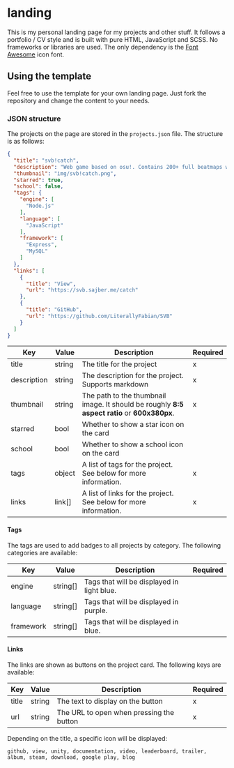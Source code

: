 # landing

This is my personal landing page for my projects and other stuff. It follows a portfolio / CV style and is built with pure HTML, JavaScript and SCSS. No frameworks or libraries are used. The only dependency is the [Font Awesome](https://fontawesome.com/) icon font.

## Using the template

Feel free to use the template for your own landing page. Just fork the repository and change the content to your needs.

### JSON structure

The projects on the page are stored in the `projects.json` file. The structure is as follows:

```json
{
  "title": "svb!catch",
  "description": "Web game based on osu!. Contains 200+ full beatmaps with music, 8 mods, online profiles and a custom difficulty system.",
  "thumbnail": "img/svb!catch.png",
  "starred": true,
  "school": false,
  "tags": {
    "engine": [
      "Node.js"
    ],
    "language": [
      "JavaScript"
    ],
    "framework": [
      "Express",
      "MySQL"
    ]
  },
  "links": [
    {
      "title": "View",
      "url": "https://svb.sajber.me/catch"
    },
    {
      "title": "GitHub",
      "url": "https://github.com/LiterallyFabian/SVB"
    }
  ]
}
```

| Key         | Value  | Description                                                                                  | Required |
|-------------|--------|----------------------------------------------------------------------------------------------|----------|
| title       | string | The title for the project                                                                    | x        |
| description | string | The description for the project. Supports markdown                                           | x        |
| thumbnail   | string | The path to the thumbnail image. It should be roughly **8:5 aspect ratio** or **600x380px**. | x        |
| starred     | bool   | Whether to show a star icon on the card                                                      |          |
| school      | bool   | Whether to show a school icon on the card                                                    |          |
| tags        | object | A list of tags for the project. See below for more information.                              | x        |
| links       | link[] | A list of links for the project. See below for more information.                             | x        |

#### Tags

The tags are used to add badges to all projects by category. The following categories are available:

| Key       | Value    | Description                                | Required |
|-----------|----------|--------------------------------------------|----------|
| engine    | string[] | Tags that will be displayed in light blue. |          |
| language  | string[] | Tags that will be displayed in purple.     |          |
| framework | string[] | Tags that will be displayed in blue.       |          |

#### Links

The links are shown as buttons on the project card. The following keys are available:

| Key   | Value  | Description                              | Required |
|-------|--------|------------------------------------------|----------|
| title | string | The text to display on the button        | x        |
| url   | string | The URL to open when pressing the button | x        |

Depending on the title, a specific icon will be displayed:


`github, view, unity, documentation, video, leaderboard, trailer, album, steam, download, google play, blog`
